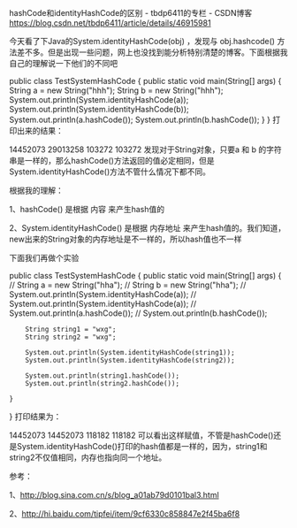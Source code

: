 hashCode和identityHashCode的区别 - tbdp6411的专栏 - CSDN博客 https://blog.csdn.net/tbdp6411/article/details/46915981

今天看了下Java的System.identityHashCode(obj) ，发现与 obj.hashcode() 方法差不多。但是出现一些问题，网上也没找到能分析特别清楚的博客。下面根据我自己的理解说一下他们的不同吧

 
public class TestSystemHashCode {
        public static void main(String[] args) {
            String a = new String("hhh");
            String b = new String("hhh");
            System.out.println(System.identityHashCode(a));
            System.out.println(System.identityHashCode(b));
            System.out.println(a.hashCode());
            System.out.println(b.hashCode());
        }
    }
打印出来的结果：

 
14452073
29013258
103272
103272
发现对于String对象，只要a 和 b 的字符串是一样的，那么hashCode()方法返回的值必定相同，但是System.identityHashCode()方法不管什么情况下都不同。

根据我的理解：

1、hashCode() 是根据 内容 来产生hash值的

2、System.identityHashCode() 是根据 内存地址 来产生hash值的。我们知道，new出来的String对象的内存地址是不一样的，所以hash值也不一样

下面我们再做个实验

 
public class TestSystemHashCode {
    public static void main(String[] args) {
//      String a = new String("hha");
//      String b = new String("hha");
//      System.out.println(System.identityHashCode(a));
//      System.out.println(System.identityHashCode(a));
//      System.out.println(a.hashCode());
//      System.out.println(b.hashCode());
 
 
        String string1 = "wxg";
        String string2 = "wxg";
 
        System.out.println(System.identityHashCode(string1));
        System.out.println(System.identityHashCode(string2));
 
        System.out.println(string1.hashCode());
        System.out.println(string2.hashCode());
 
    }
}
打印结果为：

 
14452073
14452073
118182
118182
可以看出这样赋值，不管是hashCode()还是System.identityHashCode()打印的hash值都是一样的，因为，string1和string2不仅值相同，内存也指向同一个地址。

参考：

1、http://blog.sina.com.cn/s/blog_a01ab79d0101bal3.html

2、http://hi.baidu.com/tipfei/item/9cf6330c858847e2f45ba6f8